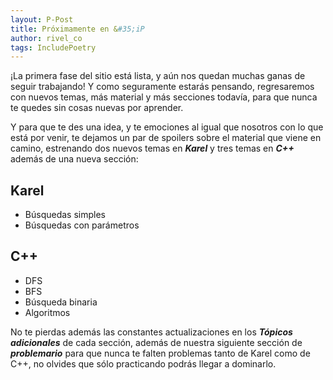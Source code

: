 ```yaml
---
layout: P-Post
title: Próximamente en &#35;iP
author: rivel_co
tags: IncludePoetry
---
```


¡La primera fase del sitio está lista, y aún nos quedan muchas ganas de seguir trabajando! Y como seguramente estarás pensando, regresaremos con nuevos temas, más material y más secciones todavía, para que nunca te quedes sin cosas nuevas por aprender.

Y para que te des una idea, y te emociones al igual que nosotros con lo que está por venir, te dejamos un par de spoilers sobre el material que viene en camino, estrenando dos nuevos temas en ***Karel*** y tres temas en ***C++*** además de una nueva sección:

## Karel

- Búsquedas simples
- Búsquedas con parámetros

## C++

- DFS
- BFS
- Búsqueda binaria
- Algoritmos

No te pierdas además las constantes actualizaciones en los ***Tópicos adicionales*** de cada sección, además de nuestra siguiente sección de ***problemario*** para que nunca te falten problemas tanto de Karel como de C++, no olvides que sólo practicando podrás llegar a dominarlo.